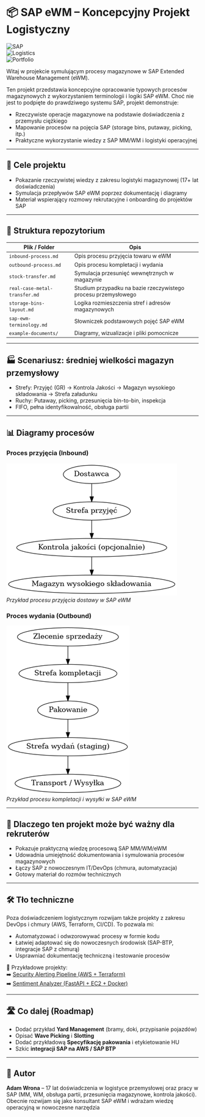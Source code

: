 # 📦 SAP eWM – Koncepcyjny Projekt Logistyczny

![SAP](https://img.shields.io/badge/SAP-eWM-blue)  
![Logistics](https://img.shields.io/badge/Industry-Logistics-green)  
![Portfolio](https://img.shields.io/badge/Portfolio-Case_Study-orange)

Witaj w projekcie symulującym procesy magazynowe w SAP Extended Warehouse Management (eWM).

Ten projekt przedstawia koncepcyjne opracowanie typowych procesów magazynowych z wykorzystaniem terminologii i logiki SAP eWM. Choć nie jest to podpięte do prawdziwego systemu SAP, projekt demonstruje:

- Rzeczywiste operacje magazynowe na podstawie doświadczenia z przemysłu ciężkiego
- Mapowanie procesów na pojęcia SAP (storage bins, putaway, picking, itp.)
- Praktyczne wykorzystanie wiedzy z SAP MM/WM i logistyki operacyjnej

---

## 🎯 Cele projektu

- Pokazanie rzeczywistej wiedzy z zakresu logistyki magazynowej (17+ lat doświadczenia)
- Symulacja przepływów SAP eWM poprzez dokumentację i diagramy
- Materiał wspierający rozmowy rekrutacyjne i onboarding do projektów SAP

---

## 📁 Struktura repozytorium

| Plik / Folder                   | Opis                                                        |
|--------------------------------|-------------------------------------------------------------|
| `inbound-process.md`           | Opis procesu przyjęcia towaru w eWM                         |
| `outbound-process.md`          | Opis procesu kompletacji i wydania                          |
| `stock-transfer.md`            | Symulacja przesunięć wewnętrznych w magazynie               |
| `real-case-metal-transfer.md`  | Studium przypadku na bazie rzeczywistego procesu przemysłowego |
| `storage-bins-layout.md`       | Logika rozmieszczenia stref i adresów magazynowych          |
| `sap-ewm-terminology.md`       | Słowniczek podstawowych pojęć SAP eWM                       |
| `example-documents/`           | Diagramy, wizualizacje i pliki pomocnicze                   |

---

## 🏭 Scenariusz: średniej wielkości magazyn przemysłowy

- Strefy: Przyjęć (GR) → Kontrola Jakości → Magazyn wysokiego składowania → Strefa załadunku
- Ruchy: Putaway, picking, przesunięcia bin-to-bin, inspekcja
- FIFO, pełna identyfikowalność, obsługa partii

---

## 📊 Diagramy procesów

### Proces przyjęcia (Inbound)

![Inbound Process](example-documents/inbound_flow_PL.png)  
*Przykład procesu przyjęcia dostawy w SAP eWM*

### Proces wydania (Outbound)

![Outbound Process](example-documents/outbound_flow_PL.png)  
*Przykład procesu kompletacji i wysyłki w SAP eWM*

---

## 🎯 Dlaczego ten projekt może być ważny dla rekruterów

- Pokazuje praktyczną wiedzę procesową SAP MM/WM/eWM
- Udowadnia umiejętność dokumentowania i symulowania procesów magazynowych
- Łączy SAP z nowoczesnym IT/DevOps (chmura, automatyzacja)
- Gotowy materiał do rozmów technicznych

---

## 🛠️ Tło techniczne

Poza doświadczeniem logistycznym rozwijam także projekty z zakresu DevOps i chmury (AWS, Terraform, CI/CD). To pozwala mi:

- Automatyzować i odwzorowywać procesy w formie kodu
- Łatwiej adaptować się do nowoczesnych środowisk (SAP-BTP, integracje SAP z chmurą)
- Usprawniać dokumentację techniczną i testowanie procesów

📂 Przykładowe projekty:  
➡️ [Security Alerting Pipeline (AWS + Terraform)](https://github.com/cloudcr0w/security-alerting-pipeline)  
➡️ [Sentiment Analyzer (FastAPI + EC2 + Docker)](https://github.com/cloudcr0w/sentiment-analyzer-devops)

---

## 🛣️ Co dalej (Roadmap)
- Dodać przykład **Yard Management** (bramy, doki, przypisanie pojazdów)
- Opisać **Wave Picking** i **Slotting**
- Dodać przykładową **Specyfikację pakowania** i etykietowanie HU
- Szkic **integracji SAP na AWS / SAP BTP**

---

## 📌 Autor

**Adam Wrona** – 17 lat doświadczenia w logistyce przemysłowej oraz pracy w SAP (MM, WM, obsługa partii, przesunięcia magazynowe, kontrola jakości). Obecnie rozwijam się jako konsultant SAP eWM i wdrażam wiedzę operacyjną w nowoczesne narzędzia
